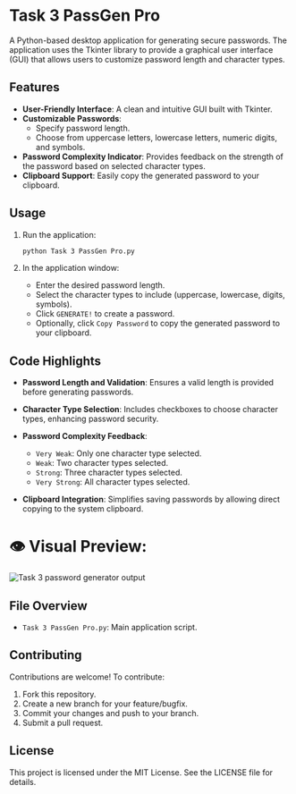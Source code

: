 # Task 3 PassGen Pro

A Python-based desktop application for generating secure passwords. The application uses the Tkinter library to provide a graphical user interface (GUI) that allows users to customize password length and character types.

## Features

- **User-Friendly Interface**: A clean and intuitive GUI built with Tkinter.
- **Customizable Passwords**:
  - Specify password length.
  - Choose from uppercase letters, lowercase letters, numeric digits, and symbols.
- **Password Complexity Indicator**: Provides feedback on the strength of the password based on selected character types.
- **Clipboard Support**: Easily copy the generated password to your clipboard.


## Usage

1. Run the application:
   ```bash
   python Task 3 PassGen Pro.py
   ```

2. In the application window:
   - Enter the desired password length.
   - Select the character types to include (uppercase, lowercase, digits, symbols).
   - Click `GENERATE!` to create a password.
   - Optionally, click `Copy Password` to copy the generated password to your clipboard.

## Code Highlights

- **Password Length and Validation**:
  Ensures a valid length is provided before generating passwords.

- **Character Type Selection**:
  Includes checkboxes to choose character types, enhancing password security.

- **Password Complexity Feedback**:
  - `Very Weak`: Only one character type selected.
  - `Weak`: Two character types selected.
  - `Strong`: Three character types selected.
  - `Very Strong`: All character types selected.

- **Clipboard Integration**:
  Simplifies saving passwords by allowing direct copying to the system clipboard.


# 👁️ Visual Preview:
![Task 3 password generator output](https://github.com/user-attachments/assets/d1c6cbaa-72f0-4c6f-8d60-1673e7aec9a4)


## File Overview

- `Task 3 PassGen Pro.py`: Main application script.

## Contributing

Contributions are welcome! To contribute:
1. Fork this repository.
2. Create a new branch for your feature/bugfix.
3. Commit your changes and push to your branch.
4. Submit a pull request.

## License

This project is licensed under the MIT License. See the LICENSE file for details.
